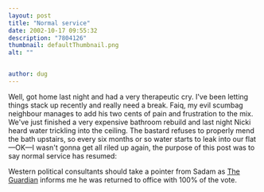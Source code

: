 ```yaml
---
layout: post
title: "Normal service"
date: 2002-10-17 09:55:32
description: "7804126"
thumbnail: defaultThumbnail.png
alt: ""


author: dug
---
```


<p>Well, got home last night and had a very therapeutic cry. I've been letting things stack up recently and really need a break. Faiq, my evil scumbag neighbour manages to add his two cents of pain and frustration to the mix. We've just finished a very expensive bathroom rebuild and last night Nicki heard water trickling into the ceiling. The bastard refuses to properly mend the bath upstairs, so every six months or so water starts to leak into our flat&mdash;OK&mdash;I wasn't gonna get all riled up again, the purpose of this post was to say normal service has resumed:</p>

<p>Western political consultants should take a pointer from Sadam as <a href="http://www.guardian.co.uk/Iraq/Story/0,2763,812879,00.html">The Guardian</a> informs me he was returned to office with 100% of the vote.</p>
